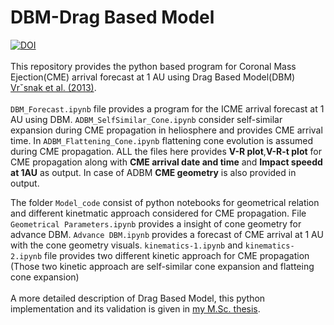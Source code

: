 # DBM-Drag Based Model
[![DOI](https://zenodo.org/badge/351071066.svg)](https://zenodo.org/badge/latestdoi/351071066)\
\
This repository provides the python based program for Coronal Mass Ejection(CME) arrival forecast at 1 AU using Drag Based Model(DBM) [Vrˇsnak et al. (2013)](https://link.springer.com/article/10.1007/s11207-012-0035-4).\
\
`DBM_Forecast.ipynb` file provides a program for the ICME arrival forecast at 1 AU using DBM. `ADBM_SelfSimilar_Cone.ipynb` consider self-similar expansion during CME propagation in heliosphere and provides CME arrival time. In `ADBM_Flattening_Cone.ipynb` flattening cone evolution is assumed during CME propagation. ALL the files here provides **V-R plot**,**V-R-t plot** for CME propagation along with **CME arrival date and time** and **Impact speedd at 1AU** as output. In case of ADBM **CME geometry** is also provided in output.  

The folder `Model_code` consist of python notebooks for geometrical relation and different kinetmatic approach considered for CME propagation. File `Geometrical Parameters.ipynb` provides a insight of cone geometry for advance DBM. `Advance DBM.ipynb` provides a forecast of CME arrival at 1 AU with the cone geometry visuals. `kinematics-1.ipynb` and `kinematics-2.ipynb` file provides two different kinetic approach for CME propagation (Those two kinetic approach are self-similar cone expansion and flatteing cone expansion) \
\
A more detailed description of Drag Based Model, this python implementation and its validation is given in [my M.Sc. thesis](https://www.overleaf.com/read/tprsqfwsmgkh).

